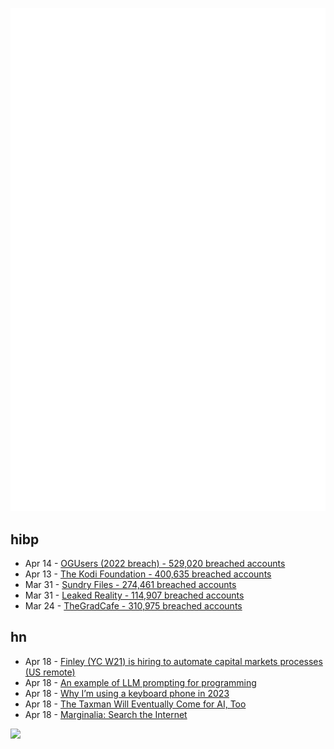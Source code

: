 ![Metrics](https://raw.githubusercontent.com/phixion/phixion/master/metrics.svg)

## hibp

<!--
for https://github.com/phixion/phixion/blob/main/.github/workflows/feeds.yml
-->
<!--START_SECTION:haveibeenpwnd-->
- Apr 14 - [OGUsers (2022 breach) - 529,020 breached accounts](https://haveibeenpwned.com/PwnedWebsites#OGUsers2022)
- Apr 13 - [The Kodi Foundation - 400,635 breached accounts](https://haveibeenpwned.com/PwnedWebsites#KodiFoundation)
- Mar 31 - [Sundry Files - 274,461 breached accounts](https://haveibeenpwned.com/PwnedWebsites#SundryFiles)
- Mar 31 - [Leaked Reality - 114,907 breached accounts](https://haveibeenpwned.com/PwnedWebsites#LeakedReality)
- Mar 24 - [TheGradCafe - 310,975 breached accounts](https://haveibeenpwned.com/PwnedWebsites#TheGradCafe)
<!--END_SECTION:haveibeenpwnd-->

## hn

<!--
for https://github.com/phixion/phixion/blob/main/.github/workflows/feeds.yml
-->
<!--START_SECTION:hn-->
- Apr 18 - [Finley (YC W21) is hiring to automate capital markets processes (US remote)](https://www.finleycms.com/careers/)
- Apr 18 - [An example of LLM prompting for programming](https://martinfowler.com/articles/2023-chatgpt-xu-hao.html)
- Apr 18 - [Why I’m using a keyboard phone in 2023](https://www.theverge.com/23673548/keyboard-phone-2023-features-unihertz-titan-pocket)
- Apr 18 - [The Taxman Will Eventually Come for AI, Too](https://www.bloomberg.com/opinion/articles/2023-04-17/the-taxman-will-eventually-come-for-ai-too)
- Apr 18 - [Marginalia: Search the Internet](https://search.marginalia.nu/)
<!--END_SECTION:hn-->

<!--
for https://yhype.me
-->
![](https://hit.yhype.me/github/profile?user_id=13013670)
